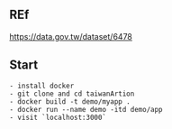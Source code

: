

## REf
https://data.gov.tw/dataset/6478

## Start
```
- install docker
- git clone and cd taiwanArtion
- docker build -t demo/myapp .  
- docker run --name demo -itd demo/app
- visit `localhost:3000`
```
